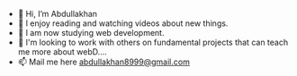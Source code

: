 - 👋 Hi, I’m Abdullakhan
- 👀 I enjoy reading and watching videos about new things.
- 🌱 I am now studying web development.
- 💞️ I'm looking to work with others on fundamental projects that can teach me more about webD....
- 📫 Mail me here abdullakhan8999@gmail.com

<!---
abdullakhan8999/abdullakhan8999 is a ✨ special ✨ repository because its `README.md` (this file) appears on your GitHub profile.
You can click the Preview link to take a look at your changes.
--->
